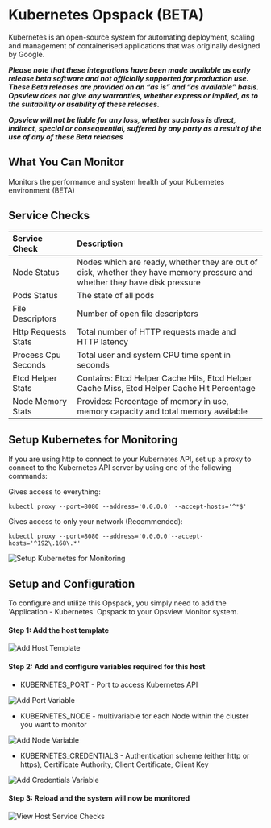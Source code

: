 # Kubernetes Opspack (BETA)

Kubernetes is an open-source system for automating deployment, scaling and management of containerised applications that was originally designed by Google.

***Please note that these integrations have been made available as early release beta software and not officially supported for production use. These Beta releases are provided on an “as is” and “as available” basis. Opsview does not give any warranties, whether express or implied, as to the suitability or usability of these releases.***

***Opsview will not be liable for any loss, whether such loss is direct, indirect, special or consequential, suffered by any party as a result of the use of any of these Beta releases***

## What You Can Monitor

Monitors the performance and system health of your Kubernetes environment (BETA)

## Service Checks

| Service Check | Description |
|:------------- | :------------- |
|Node Status|Nodes which are ready, whether they are out of disk, whether they have memory pressure and whether they have disk pressure |
|Pods Status|The state of all pods |
|File Descriptors|Number of open file descriptors |
|Http Requests Stats|Total number of HTTP requests made and HTTP latency |
|Process Cpu Seconds|Total user and system CPU time spent in seconds |
|Etcd Helper Stats|Contains: Etcd Helper Cache Hits, Etcd Helper Cache Miss, Etcd Helper Cache Hit Percentage |
|Node Memory Stats|Provides: Percentage of memory in use, memory capacity and total memory available |

## Setup Kubernetes for Monitoring

If you are using http to connect to your Kubernetes API, set up a proxy to connect to the Kubernetes API server by using one of the following commands:

Gives access to everything:

```kubectl proxy --port=8080 --address='0.0.0.0' --accept-hosts='^*$'```

Gives access to only your network (Recommended):

```kubectl proxy --port=8080 --address='0.0.0.0'--accept-hosts='^192\.168\.*'```

![Setup Kubernetes for Monitoring](/docs/img/setup_kubernetes_for_monitoring.png?raw=true)

## Setup and Configuration

To configure and utilize this Opspack, you simply need to add the 'Application - Kubernetes' Opspack to your Opsview Monitor system.

#### Step 1: Add the host template

![Add Host Template](/docs/img/add_kubernetes_host.png?raw=true)

#### Step 2: Add and configure variables required for this host

* KUBERNETES_PORT - Port to access Kubernetes API

![Add Port Variable](/docs/img/add_kubernetes_port_variable.png?raw=true)

* KUBERNETES_NODE - multivariable for each Node within the cluster you want to monitor

![Add Node Variable](/docs/img/add_kubernetes_node_variable.png?raw=true)

* KUBERNETES_CREDENTIALS  - Authentication scheme (either http or https), Certificate Authority, Client Certificate, Client Key

![Add Credentials Variable](/docs/img/add_kubernetes_credentials_variable.png?raw=true)

#### Step 3: Reload and the system will now be monitored

![View Host Service Checks](/docs/img/view_kubernetes_service_checks.png?raw=true)

